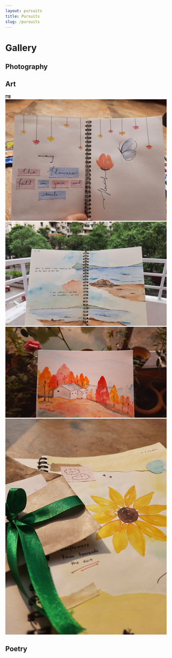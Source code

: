 ```yaml
---
layout: pursuits
title: Pursuits
slug: /pursuits
---
```


# Gallery

## Photography



## Art

<img src="/assets/img/gallery/art/2.jpg" width="16px" height="10px"/>
<img src="/assets/img/gallery/art/3.jpg" alt="bay" class="gallery-wide"/>
<img src="/assets/img/gallery/art/4.jpg" alt="bay" class="gallery-wide"/>
<img src="/assets/img/gallery/art/5.jpg" alt="bay" class="gallery-wide"/>
<img src="/assets/img/gallery/art/1.jpg" alt="bay" class="gallery-tall"/>

## Poetry
